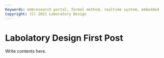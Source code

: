 ```yaml
---
Keywords: embresearch portal, formal method, realtime system, embedded system
Copyright: (C) 2021 Laboratory Design
---
```


# Labolatory Design First Post
 Write contents here.


